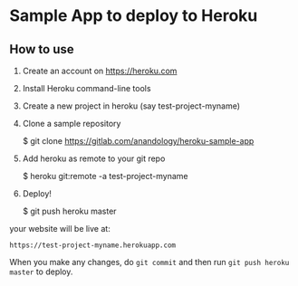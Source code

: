 # Sample App to deploy to Heroku

## How to use

1. Create an account on <https://heroku.com>
2. Install Heroku command-line tools
2. Create a new project in heroku (say test-project-myname)
3. Clone a sample repository

    $ git clone https://gitlab.com/anandology/heroku-sample-app

4. Add heroku as remote to your git repo

    $  heroku git:remote -a test-project-myname

5. Deploy!

    $ git push heroku master

your website will be live at:

    https://test-project-myname.herokuapp.com

When you make any changes, do `git commit` and then run `git push heroku
master` to deploy.
